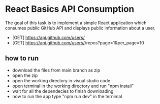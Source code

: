 # React Basics API Consumption
The goal of this task is to implement a simple React application which consumes public GitHub API and displays public information about a user.
* [GET] https://api.github.com/users/<user-name-here>
* [GET] https://api.github.com/users/<user-name-here>/repos?page=1&per_page=10

## how to run
* download the files from main branch as zip
* open the zip 
* open the working directory in visual studio code
* open terminal in the working directory and run "npm install"
* wait for all the dependecies to finish downloading
* now to run the app type "npm run dev" in the ternimal
